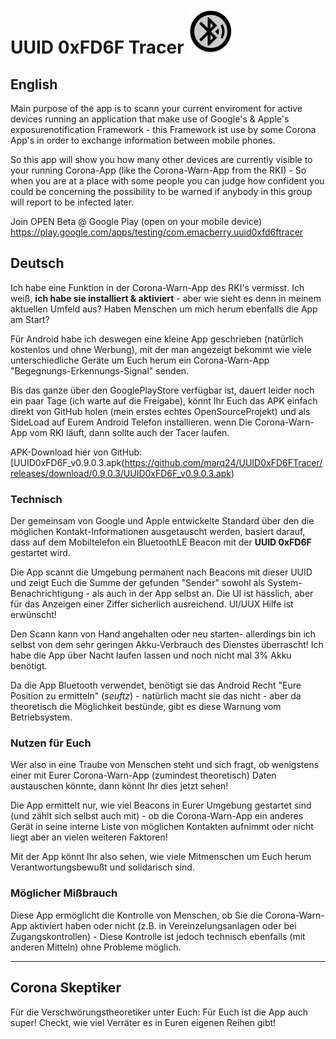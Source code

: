 # UUID 0xFD6F Tracer ![AppLogo](/app/src/main/res/mipmap-hdpi/ic_launcher_round.png)
## English
Main purpose of the app is to scann your current enviroment for active devices running an application that make use of Google's & Apple's exposurenotification Framework - this Framework ist use by some Corona App's in order to exchange information between mobile phones.

So this app will show you how many other devices are currently visible to your running Corona-App (like the Corona-Warn-App from the RKI) - So when you are at a place with some people you can judge how confident you could be concerning the possibility to be warned if anybody in this group will report to be infected later.

Join OPEN Beta @ Google Play (open on your mobile device)
https://play.google.com/apps/testing/com.emacberry.uuid0xfd6ftracer

## Deutsch
Ich habe eine Funktion in der Corona-Warn-App des RKI's vermisst. Ich weiß, **ich habe sie installiert & aktiviert** - aber wie sieht es denn in meinem aktuellen Umfeld aus? Haben Menschen um mich herum ebenfalls die App am Start?

Für Android habe ich deswegen eine kleine App geschrieben (natürlich kostenlos und ohne Werbung), mit der man angezeigt bekommt wie viele unterschiedliche Geräte um Euch herum ein Corona-Warn-App "Begegnungs-Erkennungs-Signal" senden.

Bis das ganze über den GooglePlayStore verfügbar ist, dauert leider noch ein paar Tage (ich warte auf die Freigabe), könnt Ihr Euch das APK einfach direkt von GitHub holen (mein erstes echtes OpenSourceProjekt) und als SideLoad auf Eurem Android Telefon installieren. wenn Die Corona-Warn-App vom RKI läuft, dann sollte auch der Tacer laufen.

APK-Download hier von GitHub: [UUID0xFD6F_v0.9.0.3.apk(https://github.com/marq24/UUID0xFD6FTracer/releases/download/0.9.0.3/UUID0xFD6F_v0.9.0.3.apk)

### Technisch
Der gemeinsam von Google und Apple entwickelte Standard über den die möglichen Kontakt-Informationen ausgetauscht werden, basiert darauf, dass auf dem Mobiltelefon ein BluetoothLE Beacon mit der **UUID 0xFD6F** gestartet wird.

Die App scannt die Umgebung permanent nach Beacons mit dieser UUID und zeigt Euch die Summe der gefunden "Sender" sowohl als System-Benachrichtigung - als auch in der App selbst an. Die UI ist hässlich, aber für das Anzeigen einer Ziffer sicherlich ausreichend. UI/UUX Hilfe ist erwünscht!

Den Scann kann von Hand angehalten oder neu starten- allerdings bin ich selbst von dem sehr geringen Akku-Verbrauch des Dienstes überrascht! Ich habe die App über Nacht laufen lassen und noch nicht mal 3% Akku benötigt.

Da die App Bluetooth verwendet, benötigt sie das Android Recht "Eure Position zu ermitteln" (*seuftz*) - natürlich macht sie das nicht - aber da theoretisch die Möglichkeit bestünde, gibt es diese Warnung vom Betriebsystem.

### Nutzen für Euch
Wer also in eine Traube von Menschen steht und sich fragt, ob wenigstens einer mit Eurer Corona-Warn-App (zumindest theoretisch) Daten austauschen könnte, dann könnt Ihr dies jetzt sehen!

Die App ermittelt nur, wie viel Beacons in Eurer Umgebung gestartet sind (und zählt sich selbst auch mit) - ob die Corona-Warn-App ein anderes Gerät in seine interne Liste von möglichen Kontakten aufnimmt oder nicht liegt aber an vielen weiteren Faktoren!

Mit der App könnt Ihr also sehen, wie viele Mitmenschen um Euch herum Verantwortungsbewußt und solidarisch sind.

### Möglicher Mißbrauch
Diese App ermöglicht die Kontrolle von Menschen, ob Sie die Corona-Warn-App aktiviert haben oder nicht (z.B. in Vereinzelungsanlagen oder bei Zugangskontrollen) - Diese Kontrolle ist jedoch technisch ebenfalls (mit anderen Mitteln) ohne Probleme möglich.

---

## Corona Skeptiker
Für die Verschwörungstheoretiker unter Euch: Für Euch ist die App auch super! Checkt, wie viel Verräter es in Euren eigenen Reihen gibt!
